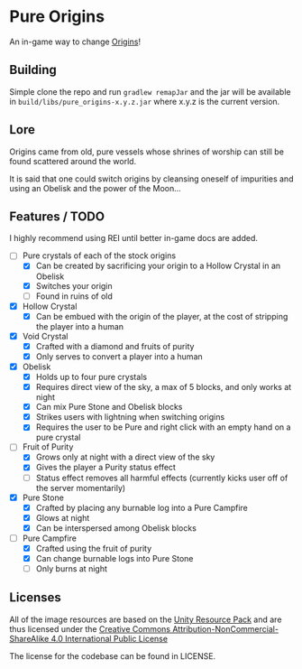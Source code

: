 # Pure Origins

An in-game way to change [Origins](https://github.com/apace100/origins-fabric)!

## Building

Simple clone the repo and run `gradlew remapJar` and the jar will be available in `build/libs/pure_origins-x.y.z.jar`
where x.y.z is the current version.

## Lore

Origins came from old, pure vessels whose shrines of worship can still be found scattered around the
world.

It is said that one could switch origins by cleansing oneself of impurities and using an Obelisk
and the power of the Moon...

## Features / TODO

I highly recommend using REI until better in-game docs are added.

- [ ] Pure crystals of each of the stock origins
    - [X] Can be created by sacrificing your origin to a Hollow Crystal in an Obelisk
    - [X] Switches your origin
    - [ ] Found in ruins of old
- [X] Hollow Crystal
    - [X] Can be embued with the origin of the player, at the cost of stripping the player into a human
- [X] Void Crystal
    - [X] Crafted with a diamond and fruits of purity
    - [X] Only serves to convert a player into a human
- [X] Obelisk
    - [X] Holds up to four pure crystals
    - [X] Requires direct view of the sky, a max of 5 blocks, and only works at night
    - [X] Can mix Pure Stone and Obelisk blocks
    - [X] Strikes users with lightning when switching origins
    - [X] Requires the user to be Pure and right click with an empty hand on a pure crystal
- [ ] Fruit of Purity
    - [X] Grows only at night with a direct view of the sky
    - [X] Gives the player a Purity status effect
    - [ ] Status effect removes all harmful effects (currently kicks user off of the server momentarily)
- [X] Pure Stone
    - [X] Crafted by placing any burnable log into a Pure Campfire
    - [X] Glows at night
    - [X] Can be interspersed among Obelisk blocks
- [ ] Pure Campfire
    - [X] Crafted using the fruit of purity
    - [X] Can change burnable logs into Pure Stone
    - [ ] Only burns at night

## Licenses

All of the image resources are based on the [Unity Resource Pack](https://github.com/Unity-Resource-Pack/Unity)
and are thus licensed under the [Creative Commons Attribution-NonCommercial-ShareAlike 4.0 International Public License](https://creativecommons.org/licenses/by-nc-sa/4.0/)

The license for the codebase can be found in LICENSE.